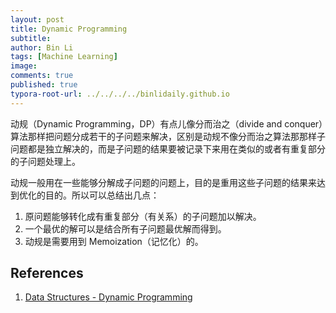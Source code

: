 ```yaml
---
layout: post
title: Dynamic Programming
subtitle:
author: Bin Li
tags: [Machine Learning]
image: 
comments: true
published: true
typora-root-url: ../../../../binlidaily.github.io
---
```


动规（Dynamic Programming，DP）有点儿像分而治之（divide and conquer）算法那样把问题分成若干的子问题来解决，区别是动规不像分而治之算法那那样子问题都是独立解决的，而是子问题的结果要被记录下来用在类似的或者有重复部分的子问题处理上。

动规一般用在一些能够分解成子问题的问题上，目的是重用这些子问题的结果来达到优化的目的。所以可以总结出几点：
1. 原问题能够转化成有重复部分（有关系）的子问题加以解决。
2. 一个最优的解可以是结合所有子问题最优解而得到。
3. 动规是需要用到 Memoization（记忆化）的。

## References
1. [Data Structures - Dynamic Programming](https://www.tutorialspoint.com/data_structures_algorithms/dynamic_programming.htm)